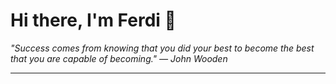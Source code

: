 <h1>Hi there, I'm Ferdi 👋</h1>

<p><em>
  "Success comes from knowing that you did your best to become the best that you are capable of becoming." — John Wooden
</em></p>

---
